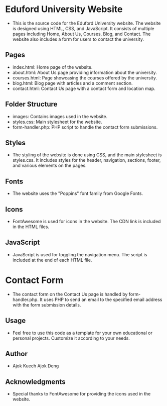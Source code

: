 # Eduford University Website
- This is the source code for the Eduford University website. The website is designed using HTML, CSS, and JavaScript. It consists of multiple pages including Home, About Us, Courses, Blog, and Contact. The website also includes a form for users to contact the university.

## Pages
- index.html: Home page of the website.
- about.html: About Us page providing information about the university.
- courses.html: Page showcasing the courses offered by the university.
- blog.html: Blog page with articles and a comment section.
- contact.html: Contact Us page with a contact form and location map.
## Folder Structure
- images: Contains images used in the website.
- styles.css: Main stylesheet for the website.
- form-handler.php: PHP script to handle the contact form submissions.
## Styles
- The styling of the website is done using CSS, and the main stylesheet is styles.css. It includes styles for the header, navigation, sections, footer, and various elements on the pages.

## Fonts
- The website uses the "Poppins" font family from Google Fonts.

## Icons
- FontAwesome is used for icons in the website. The CDN link is included in the HTML files.

## JavaScript
- JavaScript is used for toggling the navigation menu. The script is included at the end of each HTML file.

# Contact Form
- The contact form on the Contact Us page is handled by form-handler.php. It uses PHP to send an email to the specified email address with the form submission details.

## Usage
- Feel free to use this code as a template for your own educational or personal projects. Customize it according to your needs.

## Author
- Ajok Kuech Ajok Deng
## Acknowledgments
- Special thanks to FontAwesome for providing the icons used in the website.
